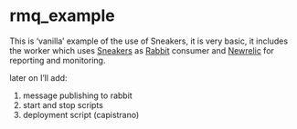 rmq_example
===========
This is ‘vanilla’ example of the use of Sneakers, 
it is very basic, it includes the worker which uses [Sneakers](https://github.com/jondot/sneakers) as [Rabbit](http://www.rabbitmq.com/) consumer and [Newrelic](http://newrelic.com/) for reporting and monitoring.

later on I’ll add:

1. message publishing to rabbit
2. start and stop scripts
3. deployment script (capistrano)

